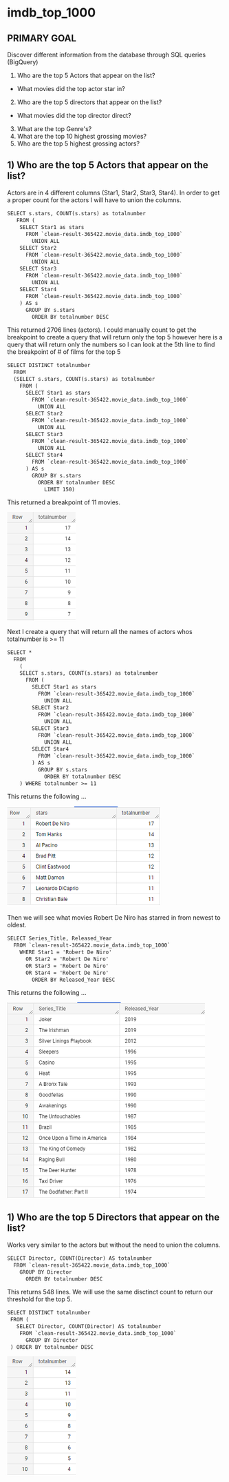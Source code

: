 # imdb_top_1000

## **PRIMARY GOAL**
Discover different information from the database through SQL queries (BigQuery)
1) Who are the top 5 Actors that appear on the list?
  - What movies did the top actor star in?
2) Who are the top 5 directors that appear on the list?
  - What movies did the top director direct?
3) What are the top Genre's?
4) What are the top 10 highest grossing movies?
5) Who are the top 5 highest grossing actors?

## **1) Who are the top 5 Actors that appear on the list?**

Actors are in 4 different columns (Star1, Star2, Star3, Star4). In order to get a proper count for the actors I will have to union the columns.

```
SELECT s.stars, COUNT(s.stars) as totalnumber
   FROM (
    SELECT Star1 as stars
      FROM `clean-result-365422.movie_data.imdb_top_1000`
        UNION ALL
    SELECT Star2
      FROM `clean-result-365422.movie_data.imdb_top_1000`
        UNION ALL
    SELECT Star3
      FROM `clean-result-365422.movie_data.imdb_top_1000`
        UNION ALL
    SELECT Star4
      FROM `clean-result-365422.movie_data.imdb_top_1000`
    ) AS s
      GROUP BY s.stars
        ORDER BY totalnumber DESC
```
This returned 2706 lines (actors). I could manually count to get the breakpoint to create a query that will return only the top 5 however here is a query that will return only the numbers so I can look at the 5th line to find the breakpoint of # of films for the top 5
```
SELECT DISTINCT totalnumber
  FROM
  (SELECT s.stars, COUNT(s.stars) as totalnumber
    FROM (
      SELECT Star1 as stars
        FROM `clean-result-365422.movie_data.imdb_top_1000`
          UNION ALL
      SELECT Star2
        FROM `clean-result-365422.movie_data.imdb_top_1000`
          UNION ALL
      SELECT Star3
        FROM `clean-result-365422.movie_data.imdb_top_1000`
          UNION ALL
      SELECT Star4
        FROM `clean-result-365422.movie_data.imdb_top_1000`
      ) AS s
        GROUP BY s.stars
          ORDER BY totalnumber DESC
            LIMIT 150)
 ```
 This returned a breakpoint of 11 movies.
 
 ![alt text](https://github.com/sambasset/imdb_top_1000/blob/main/imdb_project_1.png?raw=true)
 
Next I create a query that will return all the names of actors whos totalnumber is >= 11

```
SELECT *
  FROM
    (
    SELECT s.stars, COUNT(s.stars) as totalnumber
      FROM (
        SELECT Star1 as stars
          FROM `clean-result-365422.movie_data.imdb_top_1000`
            UNION ALL
        SELECT Star2
          FROM `clean-result-365422.movie_data.imdb_top_1000`
            UNION ALL
        SELECT Star3
          FROM `clean-result-365422.movie_data.imdb_top_1000`
            UNION ALL
        SELECT Star4
          FROM `clean-result-365422.movie_data.imdb_top_1000`
        ) AS s
          GROUP BY s.stars
            ORDER BY totalnumber DESC
    ) WHERE totalnumber >= 11
```
This returns the following ...

 ![alt text](https://github.com/sambasset/imdb_top_1000/blob/main/imdb_project_2.png?raw=true)
 
Then we will see what movies Robert De Niro has starred in from newest to oldest.

```
SELECT Series_Title, Released_Year
  FROM `clean-result-365422.movie_data.imdb_top_1000`
    WHERE Star1 = 'Robert De Niro' 
      OR Star2 = 'Robert De Niro'
      OR Star3 = 'Robert De Niro'
      OR Star4 = 'Robert De Niro'
        ORDER BY Released_Year DESC
```
This returns the following ...

 ![alt text](https://github.com/sambasset/imdb_top_1000/blob/main/imdb_project_3.png?raw=true)
 
## **1) Who are the top 5 Directors that appear on the list?** 

Works very similar to the actors but without the need to union the columns.

```
SELECT Director, COUNT(Director) AS totalnumber
  FROM `clean-result-365422.movie_data.imdb_top_1000`
    GROUP BY Director
      ORDER BY totalnumber DESC
```
This returns 548 lines. We will use the same disctinct count to return our threshold for the top 5.
```
SELECT DISTINCT totalnumber
 FROM (
   SELECT Director, COUNT(Director) AS totalnumber
    FROM `clean-result-365422.movie_data.imdb_top_1000`
      GROUP BY Director
 ) ORDER BY totalnumber DESC
 ```
 ![alt text](https://github.com/sambasset/imdb_top_1000/blob/main/imdb_project_4.png?raw=true)
